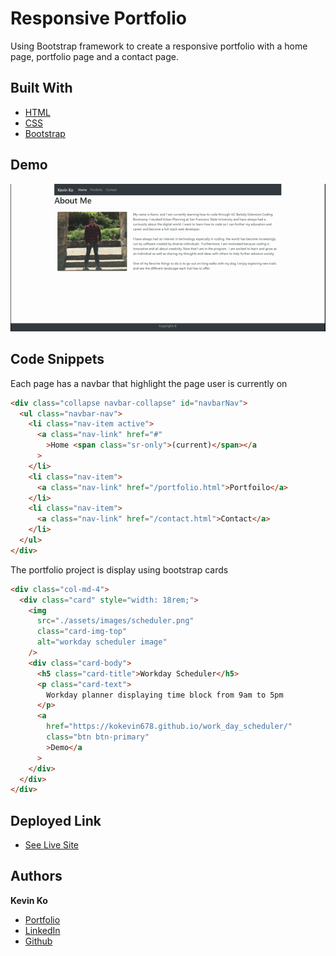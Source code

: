 # Responsive Portfolio

Using Bootstrap framework to create a responsive portfolio with a home page, portfolio page and a contact page.

## Built With

- [HTML](https://developer.mozilla.org/en-US/docs/Web/HTML)
- [CSS](https://developer.mozilla.org/en-US/docs/Web/CSS)
- [Bootstrap](https://getbootstrap.com/)

## Demo

![Site](./assets/images/responsive_portfolio.gif)

## Code Snippets

Each page has a navbar that highlight the page user is currently on

```html
<div class="collapse navbar-collapse" id="navbarNav">
  <ul class="navbar-nav">
    <li class="nav-item active">
      <a class="nav-link" href="#"
        >Home <span class="sr-only">(current)</span></a
      >
    </li>
    <li class="nav-item">
      <a class="nav-link" href="/portfolio.html">Portfoilo</a>
    </li>
    <li class="nav-item">
      <a class="nav-link" href="/contact.html">Contact</a>
    </li>
  </ul>
</div>
```

The portfolio project is display using bootstrap cards

```html
<div class="col-md-4">
  <div class="card" style="width: 18rem;">
    <img
      src="./assets/images/scheduler.png"
      class="card-img-top"
      alt="workday scheduler image"
    />
    <div class="card-body">
      <h5 class="card-title">Workday Scheduler</h5>
      <p class="card-text">
        Workday planner displaying time block from 9am to 5pm
      </p>
      <a
        href="https://kokevin678.github.io/work_day_scheduler/"
        class="btn btn-primary"
        >Demo</a
      >
    </div>
  </div>
</div>
```

## Deployed Link

- [See Live Site](https://kokevin678.github.io/responsive-portfolio/)

## Authors

**Kevin Ko**

- [Portfolio](https://kokevin678.github.io/responsive-portfolio/)
- [LinkedIn](https://www.linkedin.com/in/kevin-ko-ab7a98196/)
- [Github](https://github.com/kokevin678)
